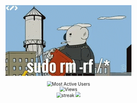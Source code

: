 <div align="center">
<img src="https://github.com/s403o/s403o/blob/master/sudo.gif" /> 
<p align="center">
	<img src="https://t.ly/github_active" alt="Most Active Users" target="_blank" height="30em"/> <br> 
<img src="https://endmdi6k3t3qq8c.m.pipedream.net/" alt="Views" target="_blank"/> <br>
<img src="https://github-readme-streak-stats.herokuapp.com/?user=s403o&theme=dark" alt="streak"/> 
<img height="194em" src="https://t.ly/github-stats"/>
</a> 
</p>		
</div>
